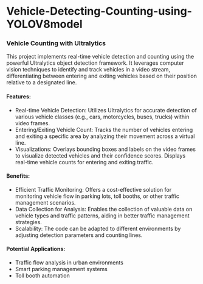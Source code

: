 # Vehicle-Detecting-Counting-using-YOLOV8model


### Vehicle Counting with Ultralytics

This project implements real-time vehicle detection and counting using the powerful Ultralytics object detection framework. It leverages computer vision techniques to identify and track vehicles in a video stream, differentiating between entering and exiting vehicles based on their position relative to a designated line.

#### Features:

* Real-time Vehicle Detection: Utilizes Ultralytics for accurate detection of various vehicle classes (e.g., cars, motorcycles, buses, trucks) within video frames.
* Entering/Exiting Vehicle Count: Tracks the number of vehicles entering and exiting a specific area by analyzing their movement across a virtual line.
* Visualizations: Overlays bounding boxes and labels on the video frames to visualize detected vehicles and their confidence scores. Displays real-time vehicle counts for entering and exiting traffic.

#### Benefits:

* Efficient Traffic Monitoring: Offers a cost-effective solution for monitoring vehicle flow in parking lots, toll booths, or other traffic management scenarios.
* Data Collection for Analysis: Enables the collection of valuable data on vehicle types and traffic patterns, aiding in better traffic management strategies.
* Scalability: The code can be adapted to different environments by adjusting detection parameters and counting lines.

#### Potential Applications:

* Traffic flow analysis in urban environments
* Smart parking management systems
* Toll booth automation
